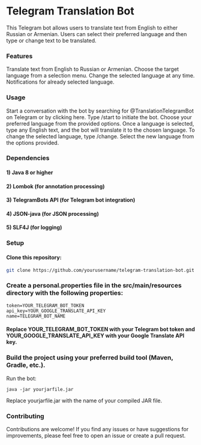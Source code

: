 # Telegram Translation Bot
This Telegram bot allows users to translate text from English to either Russian or Armenian. Users can select their preferred language and then type or change text to be translated.

### Features
Translate text from English to Russian or Armenian.
Choose the target language from a selection menu.
Change the selected language at any time.
Notifications for already selected language.

### Usage
Start a conversation with the bot by searching for @TranslationTelegramBot on Telegram or by clicking here.
Type /start to initiate the bot.
Choose your preferred language from the provided options.
Once a language is selected, type any English text, and the bot will translate it to the chosen language.
To change the selected language, type /change.
Select the new language from the options provided.
### Dependencies
#### 1) Java 8 or higher
#### 2) Lombok (for annotation processing)
#### 3) TelegramBots API (for Telegram bot integration)
#### 4) JSON-java (for JSON processing)
#### 5) SLF4J (for logging)
### Setup
#### Clone this repository:

```bash
git clone https://github.com/yourusername/telegram-translation-bot.git
```

### Create a personal.properties file in the src/main/resources directory with the following properties:

```properties
token=YOUR_TELEGRAM_BOT_TOKEN
api_key=YOUR_GOOGLE_TRANSLATE_API_KEY
name=TELEGRAM_BOT_NAME
```
#### Replace YOUR_TELEGRAM_BOT_TOKEN with your Telegram bot token and YOUR_GOOGLE_TRANSLATE_API_KEY with your Google Translate API key.


### Build the project using your preferred build tool (Maven, Gradle, etc.).

Run the bot:

```shell
java -jar yourjarfile.jar
```
Replace yourjarfile.jar with the name of your compiled JAR file.

### Contributing
Contributions are welcome! If you find any issues or have suggestions for improvements, please feel free to open an issue or create a pull request.